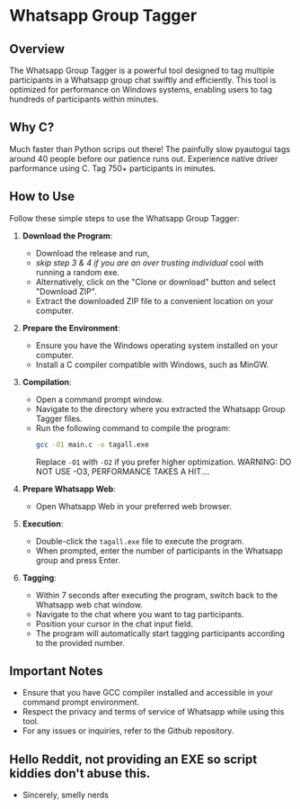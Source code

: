 # Whatsapp Group Tagger

## Overview
The Whatsapp Group Tagger is a powerful tool designed to tag multiple participants in a Whatsapp group chat swiftly and efficiently. This tool is optimized for performance on Windows systems, enabling users to tag hundreds of participants within minutes.

## Why C?
Much faster than Python scrips out there!
The painfully slow pyautogui tags around 40 people before our patience runs out.
Experience native driver parformance using C. Tag 750+ participants in minutes.

## How to Use
Follow these simple steps to use the Whatsapp Group Tagger:

1. **Download the Program**:
   - Download the release and run,
   - *skip step 3 & 4 if you are an over trusting individual* cool with running a random exe. 
   - Alternatively, click on the "Clone or download" button and select "Download ZIP".
   - Extract the downloaded ZIP file to a convenient location on your computer.

3. **Prepare the Environment**:
   - Ensure you have the Windows operating system installed on your computer.
   - Install a C compiler compatible with Windows, such as MinGW.

4. **Compilation**:
   - Open a command prompt window.
   - Navigate to the directory where you extracted the Whatsapp Group Tagger files.
   - Run the following command to compile the program:
     ```bash
     gcc -O1 main.c -o tagall.exe
     ```
     Replace `-O1` with `-O2` if you prefer higher optimization.
     WARNING: DO NOT USE -O3, PERFORMANCE TAKES A HIT....

5. **Prepare Whatsapp Web**:
   - Open Whatsapp Web in your preferred web browser.
     
6. **Execution**:
   - Double-click the `tagall.exe` file to execute the program.
   - When prompted, enter the number of participants in the Whatsapp group and press Enter.

7. **Tagging**:
   - Within 7 seconds after executing the program, switch back to the Whatsapp web chat window.
   - Navigate to the chat where you want to tag participants.
   - Position your cursor in the chat input field.
   - The program will automatically start tagging participants according to the provided number.

## Important Notes
- Ensure that you have GCC compiler installed and accessible in your command prompt environment.
- Respect the privacy and terms of service of Whatsapp while using this tool.
- For any issues or inquiries, refer to the Github repository.

## Hello Reddit, not providing an EXE so script kiddies don't abuse this.
- Sincerely, smelly nerds

